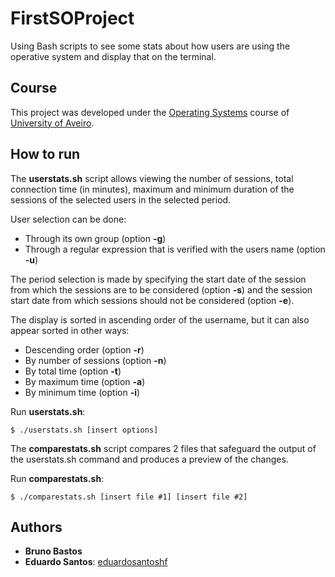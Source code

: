 # FirstSOProject

Using Bash scripts to see some stats about how users are using the operative system and display that on the terminal.

## Course
This project was developed under the [Operating Systems](https://www.ua.pt/en/uc/12293) course of [University of Aveiro](https://www.ua.pt/).

## How to run
The **userstats.sh** script allows viewing the number of sessions, total connection time (in minutes), maximum and minimum duration of the sessions of the selected users in the selected period.

User selection can be done:
* Through its own group (option **-g**)
* Through a regular expression that is verified with the users name (option **-u**)

The period selection is made by specifying the start date of the session from which the sessions are to be considered (option **-s**) and the session start date from which sessions should not be considered (option **-e**).

The display is sorted in ascending order of the username, but it can also appear sorted in other ways:
* Descending order (option **-r**)
* By number of sessions (option **-n**)
* By total time (option **-t**)
* By maximum time (option **-a**)
* By minimum time (option **-i**)

Run **userstats.sh**:
```console
$ ./userstats.sh [insert options]
```

The **comparestats.sh** script compares 2 files that safeguard the output of the userstats.sh command and produces a preview of the changes.

Run **comparestats.sh**:
```console
$ ./comparestats.sh [insert file #1] [insert file #2]
```

## Authors
* **Bruno Bastos**
* **Eduardo Santos**: [eduardosantoshf](https://github.com/eduardosantoshf)
